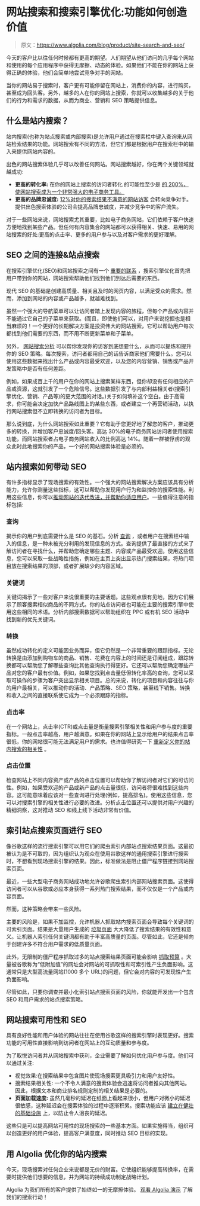 # 网站搜索和搜索引擎优化:功能如何创造价值

> 原文：<https://www.algolia.com/blog/product/site-search-and-seo/>

今天的客户比以往任何时候都有更高的期望。人们期望从他们访问的几乎每个网站和使用的每个应用程序中获得无摩擦、动态的体验。如果他们不能在你的网站上获得正确的体验，他们会简单地尝试竞争对手的网站。

当你的网站易于搜索时，客户更有可能停留在网站上，消费你的内容，进行购买，甚至成为回头客。另外，越多的人在你的网站上搜索，你就可以收集越多的关于他们的行为和需求的数据，从而为商业、营销和 SEO 策略提供信息。

## [](#what-is-on-site-search%c2%a0)什么是站内搜索？

站内搜索(也称为站点搜索或内部搜索)是允许用户通过在搜索栏中键入查询来从网站检索结果的功能。网站搜索有不同的方法，但它们都是根据用户在搜索栏中的输入来提供网站内容的。

出色的网站搜索体验几乎可以改善任何网站。网站搜索越好，你在两个关键领域就越成功:

*   **更高的转化率:** 在你的网站上搜索的访问者转化 的可能性至少是 [的 200%，使网站搜索成为一个非常强大的电子商务工具。](https://neilpatel.com/blog/site-search-killing-your-conversion/)
*   **更高的品牌忠诚度:** [12%对你的搜索结果不满意的网站访客](https://www.algolia.com/blog/ecommerce/advanced-search-experience-for-e-commerce/) 会转向竞争对手。提供出色搜索体验的公司会提高品牌忠诚度，并减少竞争中的客户流失。

对于一些网站来说，网站搜索尤其重要，比如电子商务网站，它们依赖于客户快速方便地找到某些产品。但任何有内容集合的网站都可以获得相关、快速、易用的网站搜索的好处:更高的点击率、更多的用户参与以及对客户需求的更好理解。

## [](#the-connection-between-seo-site-search)SEO 之间的连接&站点搜索

在搜索引擎优化(SEO)和网站搜索之间有一个 [重要的联系](https://moz.com/blog/on-site-search) ，搜索引擎优化首先把用户带到你的网站，网站搜索帮助他们找到他们到达后需要的东西。

现代 SEO 的基础是创建高质量、相关且及时的网页内容，以满足受众的需求。然而，添加到网站的内容或产品越多，就越难找到。

虽然一个强大的导航菜单可以让访问者踏上发现内容的旅程，但每个产品或内容并不能通过它自己的子菜单来获取。(而且，即使他们可以，对用户来说挖掘也是相当麻烦的！一个更好的长期解决方案是投资伟大的网站搜索，它可以帮助用户每次都找到他们需要的东西，而不用不断更新菜单和子菜单。

另外， [网站搜索分析](https://www.algolia.com/blog/product/supercharging-search-analytics/) 可以帮你发现你的访客到底想要什么，从而可以提炼和提升你的 SEO 策略。每次搜索，访问者都用自己的话告诉商家他们需要什么。您可以使用这些数据来找出什么产品或内容最受欢迎，以及您的内容营销、销售或产品开发策略中是否有任何差距。

例如，如果成百上千的用户在你的网站上搜索某样东西，但你却没有任何相应的产品或资源，这就引发了一个危险信号。这些数据引发了与内部利益相关者(搜索引擎优化、营销、产品等)的更大范围的对话。)关于如何填补这个空白。由于高需求，你可能会决定加快产品路线图上的某些东西，或者建立一个再营销活动，以执行网站搜索但不立即转换的访问者为目标。

那么说到底，为什么网站搜索如此重要？它有助于您更好地了解您的客户，推动更多的转换，并增加客户忠诚度/回头客。[](https://econsultancy.com/site-search-for-e-commerce-13-best-practice-tips/#i.e6bb0iahterern)高达 30%的电子商务网站访问者使用搜索功能，而网站搜索者占电子商务网站收入的比例高达 14%。随着一群被俘虏的观众此时此地搜索你的产品，一个好的网站搜索体验是必须的。



## [](#how-on-site-search-drives-seo)站内搜索如何带动 SEO

有许多指标显示了现场搜索的有效性。一个强大的网站搜索解决方案应该具有分析能力，允许你测量这些指标，这可以帮助你发现用户行为和监控你的搜索性能。利用这些信息，你可以[推动网站的迭代改进，并帮助你适应用户](https://www.algolia.com/blog/product/internal-site-search-analysis/)。一些值得注意的指标包括:

### [](#queries)查询

揭示你的用户到底需要什么是 SEO 的基石。分析 [查询](https://www.algolia.com/blog/engineering/inside-the-algolia-engine-part-3-query-processing/) ，或者用户在搜索栏中输入的信息，是一种未被充分利用的发现信息的方式。查询提供了最直接的方式来了解访问者在寻找什么，并帮助您确定哪些主题、内容或产品最受欢迎。使用这些信息，您可以采取一些战略性措施，例如在主页上突出显示热门搜索结果，将热门项目放在搜索结果的顶部，或者扩展缺少的内容区域。

### [](#keywords)关键词

关键词揭示了一些对客户来说很重要的主要话题。这些观点很有见地，因为它们展示了顾客搜索相似商品的不同方式。你的站点访问者也可能在主要的搜索引擎中使用这些相同的术语。分析内部搜索数据可以帮助组织在 PPC 或有机 SEO 活动中找到新的优先关键词。

### [](#conversions)转换

虽然成功转化的定义可能因业务而异，但它仍然是一个非常重要的跟踪指标。无论转换是由添加到购物车的商品、销售、花费在内容上的时间还是订阅组成，跟踪转换都可以帮助您了解哪些查询比其他查询执行得更好。它还可以帮助您确定哪些产品对您的客户最有价值。例如，如果您找到点击量低但转化率高的查询，您可以采取可操作的步骤为客户突出显示相关项目。总的来说，转化的项目和内容往往与你的用户最相关，可以推动你的活动、产品策略、SEO 策略，甚至线下销售。转换和收入之间的直接联系使它成为一个必须跟踪的指标。

### [](#click-through-rate)点击率

在一个网站上，点击率(CTR)或点击量是衡量搜索引擎相关性和用户参与度的重要指标。一般点击率越高，用户越满意。如果在你的网站上显示给用户的结果点击率很低，你的网站很可能无法满足用户的需求。也许值得研究一下 [重新定义你的站内搜索的相关性](https://www.algolia.com/blog/engineering/how-algolia-tackled-the-relevance-problem-of-search-engines/) 。

### [](#click-position%c2%a0)点击位置

检查网站上不同内容资产或产品的点击位置可以帮助你了解访问者对它们的可访问性。例如，如果受欢迎的产品或新产品的点击量很低，访问者将很难找到这些内容。这可能意味着应该对一些查询进行处理(例如，提高排名)。使用这些信息，您可以对搜索引擎的相关性进行必要的改进。分析点击位置还可以提供对用户兴趣的精细洞察，这对推动 SEO 和线上线下活动非常有价值。

## [](#indexing-site-search-pages-for-seo%c2%a0)索引站点搜索页面进行 SEO

像谷歌这样的流行搜索引擎可以用它们的爬虫索引内部站点搜索结果页面。这最初被认为是不可取的，因为组织认为观众在使用谷歌这样的通用搜索引擎进行搜索时，不想看到现场搜索引擎的结果。因此，标准做法是阻止僵尸程序链接到网站搜索页面。

最近，一些大型电子商务网站成功地允许谷歌爬虫索引内部网站搜索页面。这使得访问者可以从谷歌或必应本身获得一系列热门搜索结果，而不仅仅是一个产品或内容页面。

然而，这种策略会带来一些风险。

主要的风险是，如果不加监控，允许机器人抓取站内搜索页面会导致每个关键词的可索引页面。结果是大量用户生成的 [垃圾页面](https://support.google.com/webmasters/answer/2721437) 大大降低了搜索结果的有效性和意义。让机器人索引任何关键词都有助于丰富高质量的页面。尽管如此，它还是倾向于创建许多不符合用户需求的低质量页面。

此外，无限制的僵尸程序抓取过多的站点搜索结果页面可能会影响 [抓取预算](https://webmasters.googleblog.com/2017/01/what-crawl-budget-means-for-googlebot.html) 。大量被谷歌称为“低附加值”的网址会对网站的可抓取性和可索引性产生负面影响。这通常只是大型高流量网站(1000 多个 URL)的问题，但它会对内容的可发现性产生负面影响。

尽管如此，只要你调查并最小化索引站点搜索页面的风险，你就能开发出一个包含 SEO 和用户需求的站点搜索策略。

## [](#site-search-usability-and-seo)网站搜索可用性和 SEO

具有良好性能和用户体验的网站往往在使用谷歌这样的搜索引擎时表现更好。搜索功能的可用性直接影响到访问者在网站上的互动质量和参与度。

为了取悦访问者并从网站搜索中获利，企业需要了解如何优化用户参与度。他们可以通过关注:

*   视觉效果:在搜索结果中包含图片使现场搜索更具吸引力和用户友好性。
*   搜索结果相关性: 一个不令人满意的搜索体验会迅速将访问者推向其他网站。因此，根据文本和商业排名规则定制的相关结果是必要的。
*   **页面加载速度:** 虽然几毫秒的延迟在纸面上看起来很小，但用户对微小的延迟很敏感，这种延迟会在搜索体验的过程中逐渐积累。搜索功能应该 [建立在健壮的基础设施](https://www.algolia.com/blog/algolia/algolias-fury-road-to-a-worldwide-api/) 上，以防止令人沮丧的延迟。

这些只是可以提高网站可用性的现场搜索的一些基本方面。如果实施得当，组织可以创造更好的用户体验，提高客户满意度，同时推动 SEO 目标的实现。

## [](#optimize-your-on-site-search-with-algolia)用 Algolia 优化你的站内搜索

今天，现场搜索对任何企业来说都是无价的财富。它使组织能够提高转换率，在需要时提供他们想要的信息，并为网站的持续成功制定战略计划。

Algolia 为我们所有的客户提供了始终如一的无摩擦体验。 [观看 Algolia 演示](https://go.algolia.com/deep-dive-demo-nav) 了解我们的搜索行动！